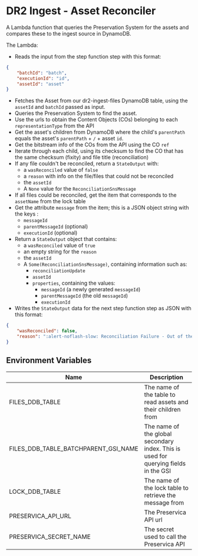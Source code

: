 # DR2 Ingest - Asset Reconciler

A Lambda function that queries the Preservation System for the assets and compares these to the ingest source in DynamoDB.

The Lambda:

- Reads the input from the step function step with this format:

```json
{
	"batchId": "batch",
	"executionId": "id",
	"assetId": "asset"
}
```

- Fetches the Asset from our dr2-ingest-files DynamoDB table, using the `assetId` and `batchId` passed as input.
- Queries the Preservation System to find the asset.
- Use the urls to obtain the Content Objects (COs) belonging to each `representationType` from the API
- Get the asset's children from DynamoDB where the child's `parentPath` equals the asset's `parentPath` + `/` + asset `id`.
- Get the bitstream info of the COs from the API using the CO `ref`
- Iterate through each child, using its checksum to find the CO that has the same checksum (fixity) and file title (reconciliation)
- If any file couldn't be reconciled, return a `StateOutput` with:
  - a `wasReconciled` value of `false`
  - a `reason` with info on the file/files that could not be reconciled
  - the `assetId`
  - A `None` value for the `ReconciliationSnsMessage`
- If all files could be reconciled, get the item that corresponds to the `assetName` from the lock table
- Get the attribute `message` from the item; this is a JSON object string with the keys :
  - `messageId`
  - `parentMessageId` (optional)
  - `executionId` (optional)
- Return a `StateOutput` object that contains:
  - a `wasReconciled` value of `true`
  - an empty string for the `reason`
  - the `assetId`
  - A `Some(ReconciliationSnsMessage)`, containing information such as:
    - `reconciliationUpdate`
    - `assetId`
    - `properties`, containing the values:
      - `messageId` (a newly generated `messageId`)
      - `parentMessageId` (the old `messageId`)
      - `executionId`
- Writes the `StateOutput` data for the next step function step as JSON with this format:

```json
{
	"wasReconciled": false,
	"reason": ":alert-noflash-slow: Reconciliation Failure - Out of the 2 files expected to be ingested for assetId 'a8163bde-7daa-43a7-9363-644f93fe2f2b' with `representationType` Preservation, a checksum and title could not be matched with a file on Preservica for:\n1. b285c02d-44e3-4939-a856-66252fd7919a\n2. 974081e5-3123-42ea-923d-3999cc160718"
}
```

## Environment Variables

| Name                                 | Description                                                                         |
| ------------------------------------ | ----------------------------------------------------------------------------------- |
| FILES_DDB_TABLE                      | The name of the table to read assets and their children from                        |
| FILES_DDB_TABLE_BATCHPARENT_GSI_NAME | The name of the global secondary index. This is used for querying fields in the GSI |
| LOCK_DDB_TABLE                       | The name of the lock table to retrieve the message from                             |
| PRESERVICA_API_URL                   | The Preservica API url                                                              |
| PRESERVICA_SECRET_NAME               | The secret used to call the Preservica API                                          |
